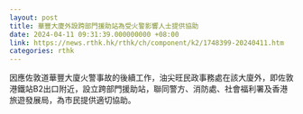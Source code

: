 ```yaml
---
layout: post
title: 華豐大廈外設跨部門援助站為受火警影響人士提供協助
date: 2024-04-11 09:31:39.000000000 +08:00
link: https://news.rthk.hk/rthk/ch/component/k2/1748399-20240411.htm
categories: rthk
---
```


因應佐敦道華豐大廈火警事故的後續工作，油尖旺民政事務處在該大廈外，即佐敦港鐵站B2出口附近，設立跨部門援助站，聯同警方、消防處、社會福利署及香港旅遊發展局，為市民提供適切協助。
